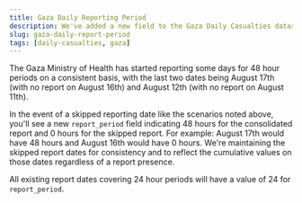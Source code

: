 ```yaml
---
title: Gaza Daily Reporting Period
description: We've added a new field to the Gaza Daily Casualties dataset
slug: gaza-daily-report-period
tags: [daily-casualties, gaza]
---
```


The Gaza Ministry of Health has started reporting some days for 48 hour periods on a consistent basis, with the last two dates being August 17th (with no report on August 16th) and August 12th (with no report on August 11th).

In the event of a skipped reporting date like the scenarios noted above, you'll see a new `report_period` field indicating 48 hours for the consolidated report and 0 hours for the skipped report. For example: August 17th would have 48 hours and August 16th would have 0 hours. We're maintaining the skipped report dates for consistency and to reflect the cumulative values on those dates regardless of a report presence.

All existing report dates covering 24 hour periods will have a value of 24 for `report_period`.
